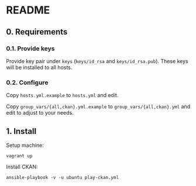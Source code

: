# README

## 0. Requirements

### 0.1. Provide keys 

Provide key pair under `keys` (`keys/id_rsa` and `keys/id_rsa.pub`). These keys will be installed to all hosts.

### 0.2. Configure

Copy `hosts.yml.example` to `hosts.yml` and edit.

Copy `group_vars/{all,ckan}.yml.example` to `group_vars/{all,ckan}.yml` and edit to adjust to your needs.

## 1. Install

Setup machine:
    
    vagrant up

Install CKAN:

    ansible-playbook -v -u ubuntu play-ckan.yml
